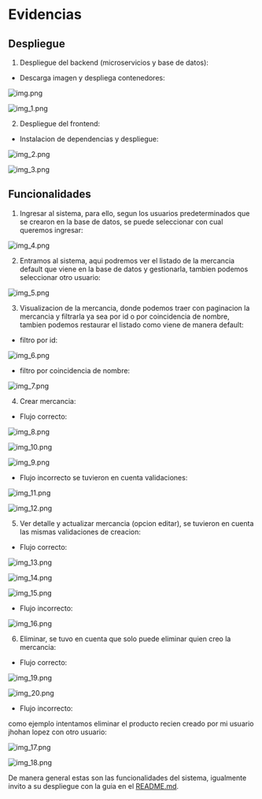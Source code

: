 # Evidencias

## Despliegue
1. Despliegue del backend (microservicios y base de datos):

- Descarga imagen y despliega contenedores:

![img.png](img.png)


![img_1.png](img_1.png)

2. Despliegue del frontend:

- Instalacion de dependencias y despliegue:

![img_2.png](img_2.png)

![img_3.png](img_3.png)

## Funcionalidades

1. Ingresar al sistema, para ello, segun los usuarios predeterminados que se crearon en la base de datos, se puede seleccionar
con cual queremos ingresar:

![img_4.png](img_4.png)

2. Entramos al sistema, aqui podremos ver el listado de la mercancia default que viene en la base de datos y gestionarla,
tambien podemos seleccionar otro usuario:

![img_5.png](img_5.png)

3. Visualizacion de la mercancia, donde podemos traer con paginacion la mercancia y filtrarla ya sea por id o por coincidencia
de nombre, tambien podemos restaurar el listado como viene de manera default:

- filtro por id:

![img_6.png](img_6.png)

- filtro por coincidencia de nombre:

![img_7.png](img_7.png)

4. Crear mercancia:

- Flujo correcto:

![img_8.png](img_8.png)

![img_10.png](img_10.png)

![img_9.png](img_9.png)

- Flujo incorrecto se tuvieron en cuenta validaciones:

![img_11.png](img_11.png)

![img_12.png](img_12.png)

5. Ver detalle y actualizar mercancia (opcion editar), se tuvieron en cuenta las mismas validaciones de creacion:

- Flujo correcto:

![img_13.png](img_13.png)

![img_14.png](img_14.png)

![img_15.png](img_15.png)

- Flujo incorrecto:

![img_16.png](img_16.png)

6. Eliminar, se tuvo en cuenta que solo puede eliminar quien creo la mercancia:

- Flujo correcto:

![img_19.png](img_19.png)

![img_20.png](img_20.png)

- Flujo incorrecto: 

como ejemplo intentamos eliminar el producto recien creado por mi usuario jhohan lopez con otro usuario:

![img_17.png](img_17.png)

![img_18.png](img_18.png)

De manera general estas son las funcionalidades del sistema, igualmente invito a su despliegue con la guia en el [README.md](..%2FREADME.md).